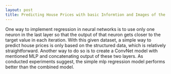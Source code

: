 ```yaml
---
layout: post
title: Predicting House Prices with basic Informtion and Images of the House
---
```


<link rel="stylesheet" href="https://cdnjs.cloudflare.com/ajax/libs/font-awesome/4.7.0/css/font-awesome.min.css">

<a href='https://github.com/Sk7w4tch3r/universityProjects/blob/master/Seventh%20One/Neural%20Networks/Assignments/P2/pricePrediction.ipynb'>
<i class="fa fa-github" style="font-size:30px"></i>
</a><a href="https://github.com/Sk7w4tch3r/universityProjects/blob/master/Seventh%20One/Neural%20Networks/Assignments/P2/Report_p2.pdf">
<i class="fa fa-print" style="font-size:30px"></i>
</a>

One way to implement regression in neural networks is to use only one neuron in the last layer so that the output of that neuron gets closer to the target value in each iteration. With this given dataset, a simple way to predict house prices is only based on the structured data, which is relatively straightforward. Another way to do so is to create a ConvNet model with mentioned MLP and concatenating output of these two layers. As conducted experiments suggest, the simple mlp regression model performs better than the combined model.
